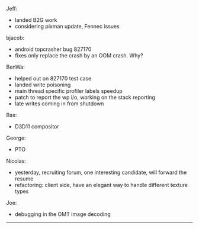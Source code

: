 Jeff:
* landed B2G work
* considering pixman update, Fennec issues

bjacob:
* android topcrasher bug 827170
* fixes only replace the crash by an OOM crash. Why?

BenWa:
* helped out on 827170 test case
* landed write poisoning
* main thread specific profiler labels speedup
* patch to report the wp i/o, working on the stack reporting
* late writes coming in from shutdown

Bas:
* D3D11 compositor

George:
* PTO

Nicolas:
* yesterday, recruiting forum, one interesting candidate, will forward the resume
* refactoring: client side, have an elegant way to handle different texture types

Joe:
* debugging in the OMT image decoding

________________


